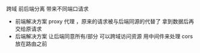 跨域
前后端分离 带来不同端口请求
- 前端解决方案
  proxy 代理 ，原来的请求被与后端同源的代替了 拿到数据后再交给原请求 
- 后端解决方案
  让后端同意所有/部分 可以跨域访问资源
  用中间件来处理 cors 放在路由之前